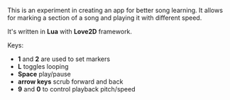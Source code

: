This is an experiment in creating an app for better song learning. It allows for marking a section
of a song and playing it with different speed.

It's written in **Lua** with **Love2D** framework.

Keys:

- **1** and **2** are used to set markers
- **L** toggles looping
- **Space** play/pause
- **arrow keys** scrub forward and back
- **9** and **0** to control playback pitch/speed
